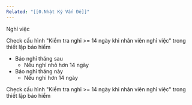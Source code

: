 ```yaml
---
Related: "[[0.Nhật Ký Vấn Đề]]"
---
```

Nghỉ việc

Check cấu hình "Kiểm tra nghỉ >= 14 ngày khi nhân viên nghỉ việc" trong thiết lập bảo hiểm
- Báo nghỉ tháng sau
	- Nếu nghỉ nhỏ hơn 14 ngày
- Báo nghỉ tháng này
	- Nếu nghỉ hơn 14 ngày

Check cấu hình "Kiểm tra nghỉ >= 14 ngày khi nhân viên nghỉ việc" trong thiết lập bảo hiểm